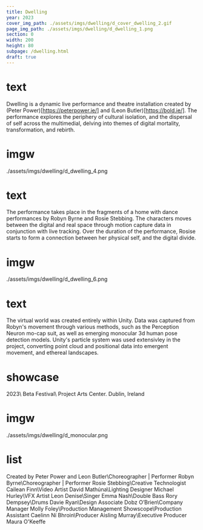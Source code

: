 ```yaml
---
title: Dwelling
year: 2023
cover_img_path: ./assets/imgs/dwelling/d_cover_dwelling_2.gif
page_img_path: ./assets/imgs/dwelling/d_dwelling_1.png
section: 0
width: 200
height: 80
subpage: /dwelling.html
draft: true
---
```

# text
Dwelling is a dynamic live performance and theatre installation created by (Peter Power)[https://peterpower.ie/] and (Leon Butler)[https://bold.ie/]. The performance explores the periphery of cultural isolation, and the dispersal of self across the multimedial, delving into themes of digital mortality, transformation, and rebirth.
# imgw
./assets/imgs/dwelling/d_dwelling_4.png
# text
The performance takes place in the fragments of a home with dance performances by Robyn Byrne and Rosie Stebbing. The characters moves between the digital and real space through motion capture data in conjunction with live tracking. Over the duration of the performance, Rosise starts to form a connection between her physical self, and the digital divide.
# imgw
./assets/imgs/dwelling/d_dwelling_6.png
# text
The virtual world was created entirely within Unity. Data was captured from Robyn's movement through various methods, such as the Perception Neuron mo-cap suit, as well as emerging monocular 3d human pose detection models. Unity's particle system was used extensivley in the project, converting point cloud and positional data into emergent movement, and ethereal landscapes.
# showcase
2023\ Beta Festival\ Project Arts Center. Dublin, Ireland
# imgw
./assets/imgs/dwelling/d_monocular.png
# list
Created by Peter Power and Leon Butler\Choreographer | Performer Robyn Byrne\Choreographer | Performer Rosie Stebbing\Creative Technologist Cailean Finn\Video Artist David Mathúna\Lighting Designer Michael Hurley\VFX Artist Leon Denise\Singer Emma Nash\Double Bass Rory Dempsey\Drums Davie Ryan\Design Associate Dobz O’Brien\Company Manager Molly Foley\Production Management Showscope\Production Assistant Caelinn Ní Bhroin\Producer Aisling Murray\Executive Producer Maura O'Keeffe

